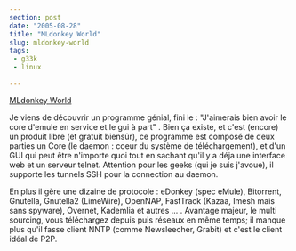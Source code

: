 ```yaml
---
section: post
date: "2005-08-28"
title: "MLdonkey World"
slug: mldonkey-world
tags:
 - g33k
 - linux

---
```


[MLdonkey World](http://mldonkey.berlios.de/)

Je viens de découvrir un programme génial, fini le : "J'aimerais bien avoir le core d'emule en service et le gui à part" . Bien ça existe, et c'est (encore) un produit libre (et gratuit biensûr), ce programme est composé de deux parties un Core (le daemon : coeur du système de téléchargement), et d'un GUI qui peut être n'importe quoi tout en sachant qu'il y a déja une interface web et un serveur telnet. Attention pour les geeks (qui je suis j'avoue), il supporte les tunnels SSH pour la connection au daemon.   
  
En plus il gère une dizaine de protocole : eDonkey (spec eMule), Bitorrent, Gnutella, Gnutella2 (LimeWire), OpenNAP, FastTrack (Kazaa, Imesh mais sans spyware), Overnet, Kademlia et autres ... . Avantage majeur, le multi sourcing, vous téléchargez depuis puis réseaux en même temps; il manque plus qu'il fasse client NNTP (comme Newsleecher, Grabit) et c'est le client idéal de P2P.
